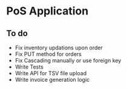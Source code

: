 # PoS Application

## To do
- Fix inventory updations upon order 
- Fix PUT method for orders
- Fix Cascading manually or use foreign key
- Write Tests
- Write API for TSV file upload
- Write invoice generation logic